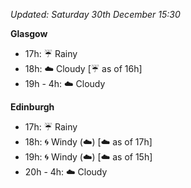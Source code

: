 *Updated: Saturday 30th December 15:30*

**Glasgow**

* 17h: :umbrella: Rainy
* 18h: :cloud: Cloudy [:umbrella: as of 16h]
* 19h - 4h: :cloud: Cloudy

**Edinburgh**

* 17h: :umbrella: Rainy
* 18h: :cyclone: Windy (:cloud:) [:cloud: as of 17h]
* 19h: :cyclone: Windy (:cloud:) [:cloud: as of 15h]
* 20h - 4h: :cloud: Cloudy
